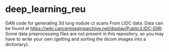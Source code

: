 # deep_learning_reu
GAN code for generating 3d lung nodule ct scans From LIDC data.
Data can be found at https://wiki.cancerimagingarchive.net/display/Public/LIDC-IDRI.
Some data preprocessing files are not present in this repository, so you may have to write your own (getting and sorting the dicom images into a dictionary).
